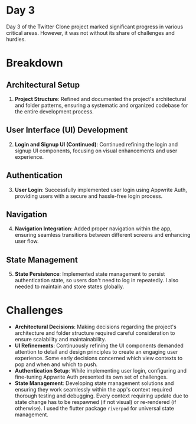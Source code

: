 # Day 3

Day 3 of the Twitter Clone project marked significant progress in various critical areas. However, it was not without its share of challenges and hurdles.

# Breakdown
## Architectural Setup
1. **Project Structure**: Refined and documented the project's architectural and folder patterns, ensuring a systematic and organized codebase for the entire development process.

## User Interface (UI) Development
2. **Login and Signup UI (Continued)**: Continued refining the login and signup UI components, focusing on visual enhancements and user experience.

## Authentication
3. **User Login**: Successfully implemented user login using Appwrite Auth, providing users with a secure and hassle-free login process.

## Navigation
4. **Navigation Integration**: Added proper navigation within the app, ensuring seamless transitions between different screens and enhancing user flow.

## State Management
5. **State Persistence**: Implemented state management to persist authentication state, so users don't need to log in repeatedly. I also needed to maintain and store states globally.

# Challenges
- **Architectural Decisions**: Making decisions regarding the project's architecture and folder structure required careful consideration to ensure scalability and maintainability.
- **UI Refinements**: Continuously refining the UI components demanded attention to detail and design principles to create an engaging user experience. Some early decisions concerned which view contexts to pop and when and which to push.
- **Authentication Setup**: While implementing user login, configuring and fine-tuning Appwrite Auth presented its own set of challenges.
- **State Management**: Developing state management solutions and ensuring they work seamlessly within the app's context required thorough testing and debugging. Every context requiring update due to state change has to be respawned (if not visual) or re-rendered (if otherwise). I used the flutter package `riverpod` for universal state management.


